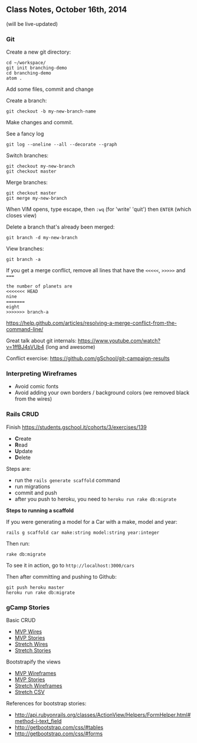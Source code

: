 ## Class Notes, October 16th, 2014

(will be live-updated)

### Git

Create a new git directory:

```
cd ~/workspace/
git init branching-demo
cd branching-demo
atom .
```

Add some files, commit and change

Create a branch:

```
git checkout -b my-new-branch-name
```

Make changes and commit.

See a fancy log

```
git log --oneline --all --decorate --graph
```

Switch branches:

```
git checkout my-new-branch
git checkout master
```

Merge branches:

```
git checkout master
git merge my-new-branch
```

When VIM opens, type escape, then `:wq` (for 'write' 'quit') then `ENTER` (which closes view)

Delete a branch that's already been merged:

```
git branch -d my-new-branch
```

View branches:

```
git branch -a
```

If you get a merge conflict, remove all lines that have the `<<<<<`, `>>>>>` and `===`

```
the number of planets are
<<<<<<< HEAD
nine
=======
eight
>>>>>>> branch-a
```

https://help.github.com/articles/resolving-a-merge-conflict-from-the-command-line/

Great talk about git internals: https://www.youtube.com/watch?v=1ffBJ4sVUb4 (long and awesome)

Conflict exercise: https://github.com/gSchool/git-campaign-results

### Interpreting Wireframes

* Avoid comic fonts
* Avoid adding your own borders / background colors (we removed black from the wires)

### Rails CRUD

Finish https://students.gschool.it/cohorts/3/exercises/139

- **C**reate
- **R**ead
- **U**pdate
- **D**elete

Steps are:

* run the `rails generate scaffold` command
* run migrations
* commit and push
* after you push to heroku, you need to `heroku run rake db:migrate`

**Steps to running a scaffold**

If you were generating a model for a Car with a make, model and year:

```
rails g scaffold car make:string model:string year:integer
```

Then run:

```
rake db:migrate
```

To see it in action, go to `http://localhost:3000/cars`

Then after committing and pushing to Github:

```
git push heroku master
heroku run rake db:migrate
```

### gCamp Stories

Basic CRUD

* [MVP Wires](https://github.com/gSchool/boulder-g4-assets/tree/master/gCamp/0060-task-with-scaffold)
* [MVP Stories](https://raw.githubusercontent.com/gSchool/boulder-g4-assets/master/gCamp/0060-task-with-scaffold/mvp.csv)
* [Stretch Wires](https://github.com/gSchool/boulder-g4-assets/blob/master/gCamp/0060-task-with-scaffold/stretch.md)
* [Stretch Stories](https://raw.githubusercontent.com/gSchool/boulder-g4-assets/master/gCamp/0060-task-with-scaffold/stretch.csv)

Bootstrapify the views

* [MVP Wireframes](https://github.com/gSchool/boulder-g4-assets/tree/master/gCamp/0070-twitter-bootstrap-tasks)
* [MVP Stories](https://raw.githubusercontent.com/gSchool/boulder-g4-assets/master/gCamp/0070-twitter-bootstrap-tasks/mvp.csv)
* [Stretch Wireframes](https://github.com/gSchool/boulder-g4-assets/tree/master/gCamp/0070-twitter-bootstrap-tasks/stretch.md)
* [Stretch CSV](https://raw.githubusercontent.com/gSchool/boulder-g4-assets/master/gCamp/0070-twitter-bootstrap-tasks/stretch.csv)

References for bootstrap stories:

* http://api.rubyonrails.org/classes/ActionView/Helpers/FormHelper.html#method-i-text_field
* http://getbootstrap.com/css/#tables
* http://getbootstrap.com/css/#forms
